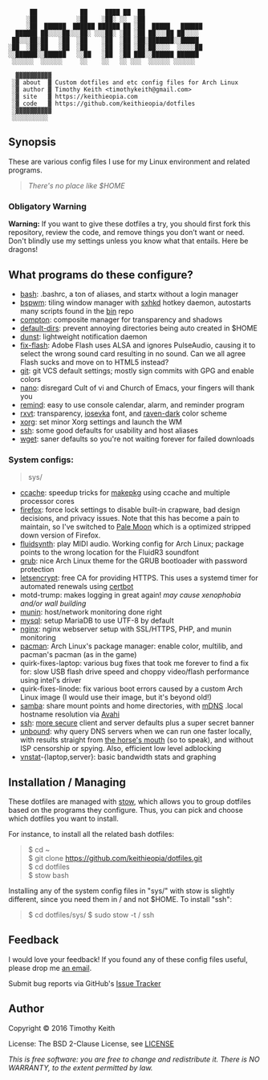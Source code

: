 ```
      ██            ██     ████ ██  ██                
     ░██           ░██    ░██░ ░░  ░██                
     ░██  ██████  ██████ ██████ ██ ░██  █████   ██████
  ██████ ██░░░░██░░░██░ ░░░██░ ░██ ░██ ██░░░██ ██░░░░ 
 ██░░░██░██   ░██  ░██    ░██  ░██ ░██░███████░░█████ 
░██  ░██░██   ░██  ░██    ░██  ░██ ░██░██░░░░  ░░░░░██
░░██████░░██████   ░░██   ░██  ░██ ███░░██████ ██████ 
 ░░░░░░  ░░░░░░     ░░    ░░   ░░ ░░░  ░░░░░░ ░░░░░░  
 
  ▓▓▓▓▓▓▓▓▓▓
 ░▓ about  ▓ Custom dotfiles and etc config files for Arch Linux
 ░▓ author ▓ Timothy Keith <timothykeith@gmail.com>
 ░▓ site   ▓ https://keithieopia.com
 ░▓ code   ▓ https://github.com/keithieopia/dotfiles
 ░▓▓▓▓▓▓▓▓▓▓
 ░░░░░░░░░░
```

## Synopsis
These are various config files I use for my Linux environment and related programs. 

> *There's no place like $HOME*

### Obligatory Warning
**Warning:** If you want to give these dotfiles a try, you should first fork this 
repository, review the code, and remove things you don’t want or need. Don't 
blindly use my settings unless you know what that entails. Here be dragons!

## What programs do these configure?
 * [bash](https://www.gnu.org/software/bash/): .bashrc, a ton of aliases, and startx without a login manager
 * [bspwm](https://github.com/baskerville/bspwm): tiling window manager with [sxhkd](https://github.com/baskerville/sxhkd) hotkey daemon, autostarts many scripts found in the [bin](https://github.com/keithieopia/bin) repo
 * [compton](https://github.com/chjj/compton): composite manager for transparency and shadows
 * [default-dirs](https://wiki.archlinux.org/index.php/XDG_user_directories): prevent annoying directories being auto created in $HOME
 * [dunst](http://knopwob.org/dunst/): lightweight notification daemon
 * [fix-flash](http://www.alsa-project.org/main/index.php/Asoundrc): Adobe Flash uses ALSA and ignores PulseAudio, causing it to select the wrong sound card resulting in no sound. Can we all agree Flash sucks and move on to HTML5 instead?
 * [git](https://git-scm.com/docs/git-config): git VCS default settings; mostly sign commits with GPG and enable colors
 * [nano](http://www.nano-editor.org/): disregard Cult of vi and Church of Emacs, your fingers will thank you
 * [remind](https://www.roaringpenguin.com/products/remind): easy to use console calendar, alarm, and reminder program
 * [rxvt](http://software.schmorp.de/pkg/rxvt-unicode.html): transparency, [iosevka](https://be5invis.github.io/Iosevka/) font, and [raven-dark](https://github.com/baskerville/xresources-color-schemes) color scheme
 * [xorg](http://www.x.org/wiki/): set minor Xorg settings and launch the WM
 * [ssh](http://www.openssh.com/): some good defaults for usability and host aliases
 * [wget](https://www.gnu.org/software/wget/): saner defaults so you're not waiting forever for failed downloads

### System configs:
> sys/ 

 * [ccache](https://wiki.archlinux.org/index.php/Ccache): speedup tricks for [makepkg](https://wiki.archlinux.org/index.php/Makepkg) using ccache and multiple processor cores
 * [firefox](https://www.mozilla.org/en-US/firefox/new/): force lock settings to disable built-in crapware, bad design decisions, and privacy issues. Note that this has become a pain to maintain, so I've switched to [Pale Moon](http://www.palemoon.org/) which is a optimized stripped down version of Firefox. 
 * [fluidsynth](https://wiki.archlinux.org/index.php/FluidSynth): play MIDI audio. Working config for Arch Linux; package points to the wrong location for the FluidR3 soundfont
 * [grub](https://www.gnu.org/software/grub/): nice Arch Linux theme for the GRUB bootloader with password protection 
 * [letsencrypt](https://letsencrypt.org/): free CA for providing HTTPS. This uses a systemd timer for automated renewals using [certbot](https://github.com/certbot/certbot)
 * motd-trump: makes logging in great again! *may cause xenophobia and/or wall building* 
 * [munin](http://munin-monitoring.org/): host/network monitoring done right
 * [mysql](https://mariadb.org/): setup MariaDB to use UTF-8 by default
 * [nginx](http://nginx.org/): nginx webserver setup with SSL/HTTPS, PHP, and munin monitoring
 * [pacman](https://wiki.archlinux.org/index.php/Pacman): Arch Linux's package manager: enable color, multilib, and pacman's pacman (as in the game)
 * quirk-fixes-laptop: various bug fixes that took me forever to find a fix for: slow USB flash drive speed and choppy video/flash performance using intel's driver
 * quirk-fixes-linode: fix various boot errors caused by a custom Arch Linux image (I would use their image, but it's beyond old!)
 * [samba](https://www.samba.org/): share mount points and home directories, with [mDNS](https://en.wikipedia.org/wiki/Multicast_DNS) .local hostname resolution via [Avahi](https://github.com/lathiat/avahi)
 * [ssh](http://www.openssh.com/): [more secure](https://stribika.github.io/2015/01/04/secure-secure-shell.html) client and server defaults plus a super secret banner
 * [unbound](https://unbound.net/): why query DNS servers when we can run one faster locally, with results straight from [the horse's mouth](https://www.internic.net/domain/named.cache) (so to speak), and without ISP censorship or spying. Also, efficient low level adblocking
 * [vnstat](http://humdi.net/vnstat/)-{laptop,server}: basic bandwidth stats and graphing


## Installation / Managing
These dotfiles are managed with [stow](http://www.gnu.org/software/stow/), 
which allows you to group dotfiles based on the programs they configure. Thus, 
you can pick and choose which dotfiles you want to install.  
  
For instance, to install all the related bash dotfiles:

> $ cd ~  
> $ git clone https://github.com/keithieopia/dotfiles.git  
> $ cd dotfiles  
> $ stow bash


Installing any of the system config files in "sys/" with stow is slightly 
different, since you need them in / and not $HOME. To install "ssh":
> $ cd dotfiles/sys/
> $ sudo stow -t / ssh 


## Feedback
I would love your feedback! If you found any of these config files useful, 
please drop me [an email](mailto:timothykeith@gmail.com).

Submit bug reports via GitHub's [Issue Tracker](https://github.com/keithieopia/dotfiles/issues)

## Author
Copyright &copy; 2016 Timothy Keith

License: The BSD 2-Clause License, see [LICENSE](https://raw.githubusercontent.com/keithieopia/dotfiles/master/LICENSE)

_This is free software: you are free to change and redistribute it._
_There is NO WARRANTY, to the extent permitted by law._

